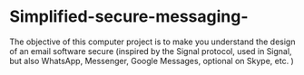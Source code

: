# Simplified-secure-messaging-
The objective of this computer project is to make you understand the design of an email software secure (inspired by the Signal protocol, used in Signal, but also WhatsApp, Messenger, Google Messages, optional on Skype, etc. )
